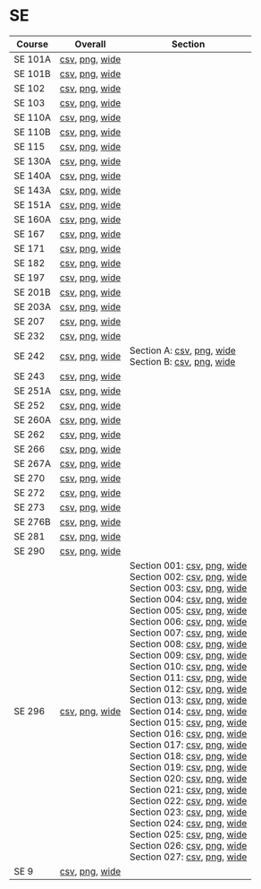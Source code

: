 # SE

| Course | Overall | Section |
| ------ | ------- | ------- |
| SE 101A | [csv](https://github.com/UCSD-Historical-Enrollment-Data/2025Winter/blob/main/overall/SE%20101A.csv), [png](https://raw.githubusercontent.com/UCSD-Historical-Enrollment-Data/2025Winter/main/plot_overall/SE%20101A.png), [wide](https://raw.githubusercontent.com/UCSD-Historical-Enrollment-Data/2025Winter/main/plot_overall_wide/SE%20101A.png) |  |
| SE 101B | [csv](https://github.com/UCSD-Historical-Enrollment-Data/2025Winter/blob/main/overall/SE%20101B.csv), [png](https://raw.githubusercontent.com/UCSD-Historical-Enrollment-Data/2025Winter/main/plot_overall/SE%20101B.png), [wide](https://raw.githubusercontent.com/UCSD-Historical-Enrollment-Data/2025Winter/main/plot_overall_wide/SE%20101B.png) |  |
| SE 102 | [csv](https://github.com/UCSD-Historical-Enrollment-Data/2025Winter/blob/main/overall/SE%20102.csv), [png](https://raw.githubusercontent.com/UCSD-Historical-Enrollment-Data/2025Winter/main/plot_overall/SE%20102.png), [wide](https://raw.githubusercontent.com/UCSD-Historical-Enrollment-Data/2025Winter/main/plot_overall_wide/SE%20102.png) |  |
| SE 103 | [csv](https://github.com/UCSD-Historical-Enrollment-Data/2025Winter/blob/main/overall/SE%20103.csv), [png](https://raw.githubusercontent.com/UCSD-Historical-Enrollment-Data/2025Winter/main/plot_overall/SE%20103.png), [wide](https://raw.githubusercontent.com/UCSD-Historical-Enrollment-Data/2025Winter/main/plot_overall_wide/SE%20103.png) |  |
| SE 110A | [csv](https://github.com/UCSD-Historical-Enrollment-Data/2025Winter/blob/main/overall/SE%20110A.csv), [png](https://raw.githubusercontent.com/UCSD-Historical-Enrollment-Data/2025Winter/main/plot_overall/SE%20110A.png), [wide](https://raw.githubusercontent.com/UCSD-Historical-Enrollment-Data/2025Winter/main/plot_overall_wide/SE%20110A.png) |  |
| SE 110B | [csv](https://github.com/UCSD-Historical-Enrollment-Data/2025Winter/blob/main/overall/SE%20110B.csv), [png](https://raw.githubusercontent.com/UCSD-Historical-Enrollment-Data/2025Winter/main/plot_overall/SE%20110B.png), [wide](https://raw.githubusercontent.com/UCSD-Historical-Enrollment-Data/2025Winter/main/plot_overall_wide/SE%20110B.png) |  |
| SE 115 | [csv](https://github.com/UCSD-Historical-Enrollment-Data/2025Winter/blob/main/overall/SE%20115.csv), [png](https://raw.githubusercontent.com/UCSD-Historical-Enrollment-Data/2025Winter/main/plot_overall/SE%20115.png), [wide](https://raw.githubusercontent.com/UCSD-Historical-Enrollment-Data/2025Winter/main/plot_overall_wide/SE%20115.png) |  |
| SE 130A | [csv](https://github.com/UCSD-Historical-Enrollment-Data/2025Winter/blob/main/overall/SE%20130A.csv), [png](https://raw.githubusercontent.com/UCSD-Historical-Enrollment-Data/2025Winter/main/plot_overall/SE%20130A.png), [wide](https://raw.githubusercontent.com/UCSD-Historical-Enrollment-Data/2025Winter/main/plot_overall_wide/SE%20130A.png) |  |
| SE 140A | [csv](https://github.com/UCSD-Historical-Enrollment-Data/2025Winter/blob/main/overall/SE%20140A.csv), [png](https://raw.githubusercontent.com/UCSD-Historical-Enrollment-Data/2025Winter/main/plot_overall/SE%20140A.png), [wide](https://raw.githubusercontent.com/UCSD-Historical-Enrollment-Data/2025Winter/main/plot_overall_wide/SE%20140A.png) |  |
| SE 143A | [csv](https://github.com/UCSD-Historical-Enrollment-Data/2025Winter/blob/main/overall/SE%20143A.csv), [png](https://raw.githubusercontent.com/UCSD-Historical-Enrollment-Data/2025Winter/main/plot_overall/SE%20143A.png), [wide](https://raw.githubusercontent.com/UCSD-Historical-Enrollment-Data/2025Winter/main/plot_overall_wide/SE%20143A.png) |  |
| SE 151A | [csv](https://github.com/UCSD-Historical-Enrollment-Data/2025Winter/blob/main/overall/SE%20151A.csv), [png](https://raw.githubusercontent.com/UCSD-Historical-Enrollment-Data/2025Winter/main/plot_overall/SE%20151A.png), [wide](https://raw.githubusercontent.com/UCSD-Historical-Enrollment-Data/2025Winter/main/plot_overall_wide/SE%20151A.png) |  |
| SE 160A | [csv](https://github.com/UCSD-Historical-Enrollment-Data/2025Winter/blob/main/overall/SE%20160A.csv), [png](https://raw.githubusercontent.com/UCSD-Historical-Enrollment-Data/2025Winter/main/plot_overall/SE%20160A.png), [wide](https://raw.githubusercontent.com/UCSD-Historical-Enrollment-Data/2025Winter/main/plot_overall_wide/SE%20160A.png) |  |
| SE 167 | [csv](https://github.com/UCSD-Historical-Enrollment-Data/2025Winter/blob/main/overall/SE%20167.csv), [png](https://raw.githubusercontent.com/UCSD-Historical-Enrollment-Data/2025Winter/main/plot_overall/SE%20167.png), [wide](https://raw.githubusercontent.com/UCSD-Historical-Enrollment-Data/2025Winter/main/plot_overall_wide/SE%20167.png) |  |
| SE 171 | [csv](https://github.com/UCSD-Historical-Enrollment-Data/2025Winter/blob/main/overall/SE%20171.csv), [png](https://raw.githubusercontent.com/UCSD-Historical-Enrollment-Data/2025Winter/main/plot_overall/SE%20171.png), [wide](https://raw.githubusercontent.com/UCSD-Historical-Enrollment-Data/2025Winter/main/plot_overall_wide/SE%20171.png) |  |
| SE 182 | [csv](https://github.com/UCSD-Historical-Enrollment-Data/2025Winter/blob/main/overall/SE%20182.csv), [png](https://raw.githubusercontent.com/UCSD-Historical-Enrollment-Data/2025Winter/main/plot_overall/SE%20182.png), [wide](https://raw.githubusercontent.com/UCSD-Historical-Enrollment-Data/2025Winter/main/plot_overall_wide/SE%20182.png) |  |
| SE 197 | [csv](https://github.com/UCSD-Historical-Enrollment-Data/2025Winter/blob/main/overall/SE%20197.csv), [png](https://raw.githubusercontent.com/UCSD-Historical-Enrollment-Data/2025Winter/main/plot_overall/SE%20197.png), [wide](https://raw.githubusercontent.com/UCSD-Historical-Enrollment-Data/2025Winter/main/plot_overall_wide/SE%20197.png) |  |
| SE 201B | [csv](https://github.com/UCSD-Historical-Enrollment-Data/2025Winter/blob/main/overall/SE%20201B.csv), [png](https://raw.githubusercontent.com/UCSD-Historical-Enrollment-Data/2025Winter/main/plot_overall/SE%20201B.png), [wide](https://raw.githubusercontent.com/UCSD-Historical-Enrollment-Data/2025Winter/main/plot_overall_wide/SE%20201B.png) |  |
| SE 203A | [csv](https://github.com/UCSD-Historical-Enrollment-Data/2025Winter/blob/main/overall/SE%20203A.csv), [png](https://raw.githubusercontent.com/UCSD-Historical-Enrollment-Data/2025Winter/main/plot_overall/SE%20203A.png), [wide](https://raw.githubusercontent.com/UCSD-Historical-Enrollment-Data/2025Winter/main/plot_overall_wide/SE%20203A.png) |  |
| SE 207 | [csv](https://github.com/UCSD-Historical-Enrollment-Data/2025Winter/blob/main/overall/SE%20207.csv), [png](https://raw.githubusercontent.com/UCSD-Historical-Enrollment-Data/2025Winter/main/plot_overall/SE%20207.png), [wide](https://raw.githubusercontent.com/UCSD-Historical-Enrollment-Data/2025Winter/main/plot_overall_wide/SE%20207.png) |  |
| SE 232 | [csv](https://github.com/UCSD-Historical-Enrollment-Data/2025Winter/blob/main/overall/SE%20232.csv), [png](https://raw.githubusercontent.com/UCSD-Historical-Enrollment-Data/2025Winter/main/plot_overall/SE%20232.png), [wide](https://raw.githubusercontent.com/UCSD-Historical-Enrollment-Data/2025Winter/main/plot_overall_wide/SE%20232.png) |  |
| SE 242 | [csv](https://github.com/UCSD-Historical-Enrollment-Data/2025Winter/blob/main/overall/SE%20242.csv), [png](https://raw.githubusercontent.com/UCSD-Historical-Enrollment-Data/2025Winter/main/plot_overall/SE%20242.png), [wide](https://raw.githubusercontent.com/UCSD-Historical-Enrollment-Data/2025Winter/main/plot_overall_wide/SE%20242.png) | Section A: [csv](https://github.com/UCSD-Historical-Enrollment-Data/2025Winter/blob/main/section/SE%20242_A.csv), [png](https://raw.githubusercontent.com/UCSD-Historical-Enrollment-Data/2025Winter/main/plot_section/SE%20242_A.png), [wide](https://raw.githubusercontent.com/UCSD-Historical-Enrollment-Data/2025Winter/main/plot_section_wide/SE%20242_A.png)<br>Section B: [csv](https://github.com/UCSD-Historical-Enrollment-Data/2025Winter/blob/main/section/SE%20242_B.csv), [png](https://raw.githubusercontent.com/UCSD-Historical-Enrollment-Data/2025Winter/main/plot_section/SE%20242_B.png), [wide](https://raw.githubusercontent.com/UCSD-Historical-Enrollment-Data/2025Winter/main/plot_section_wide/SE%20242_B.png) |
| SE 243 | [csv](https://github.com/UCSD-Historical-Enrollment-Data/2025Winter/blob/main/overall/SE%20243.csv), [png](https://raw.githubusercontent.com/UCSD-Historical-Enrollment-Data/2025Winter/main/plot_overall/SE%20243.png), [wide](https://raw.githubusercontent.com/UCSD-Historical-Enrollment-Data/2025Winter/main/plot_overall_wide/SE%20243.png) |  |
| SE 251A | [csv](https://github.com/UCSD-Historical-Enrollment-Data/2025Winter/blob/main/overall/SE%20251A.csv), [png](https://raw.githubusercontent.com/UCSD-Historical-Enrollment-Data/2025Winter/main/plot_overall/SE%20251A.png), [wide](https://raw.githubusercontent.com/UCSD-Historical-Enrollment-Data/2025Winter/main/plot_overall_wide/SE%20251A.png) |  |
| SE 252 | [csv](https://github.com/UCSD-Historical-Enrollment-Data/2025Winter/blob/main/overall/SE%20252.csv), [png](https://raw.githubusercontent.com/UCSD-Historical-Enrollment-Data/2025Winter/main/plot_overall/SE%20252.png), [wide](https://raw.githubusercontent.com/UCSD-Historical-Enrollment-Data/2025Winter/main/plot_overall_wide/SE%20252.png) |  |
| SE 260A | [csv](https://github.com/UCSD-Historical-Enrollment-Data/2025Winter/blob/main/overall/SE%20260A.csv), [png](https://raw.githubusercontent.com/UCSD-Historical-Enrollment-Data/2025Winter/main/plot_overall/SE%20260A.png), [wide](https://raw.githubusercontent.com/UCSD-Historical-Enrollment-Data/2025Winter/main/plot_overall_wide/SE%20260A.png) |  |
| SE 262 | [csv](https://github.com/UCSD-Historical-Enrollment-Data/2025Winter/blob/main/overall/SE%20262.csv), [png](https://raw.githubusercontent.com/UCSD-Historical-Enrollment-Data/2025Winter/main/plot_overall/SE%20262.png), [wide](https://raw.githubusercontent.com/UCSD-Historical-Enrollment-Data/2025Winter/main/plot_overall_wide/SE%20262.png) |  |
| SE 266 | [csv](https://github.com/UCSD-Historical-Enrollment-Data/2025Winter/blob/main/overall/SE%20266.csv), [png](https://raw.githubusercontent.com/UCSD-Historical-Enrollment-Data/2025Winter/main/plot_overall/SE%20266.png), [wide](https://raw.githubusercontent.com/UCSD-Historical-Enrollment-Data/2025Winter/main/plot_overall_wide/SE%20266.png) |  |
| SE 267A | [csv](https://github.com/UCSD-Historical-Enrollment-Data/2025Winter/blob/main/overall/SE%20267A.csv), [png](https://raw.githubusercontent.com/UCSD-Historical-Enrollment-Data/2025Winter/main/plot_overall/SE%20267A.png), [wide](https://raw.githubusercontent.com/UCSD-Historical-Enrollment-Data/2025Winter/main/plot_overall_wide/SE%20267A.png) |  |
| SE 270 | [csv](https://github.com/UCSD-Historical-Enrollment-Data/2025Winter/blob/main/overall/SE%20270.csv), [png](https://raw.githubusercontent.com/UCSD-Historical-Enrollment-Data/2025Winter/main/plot_overall/SE%20270.png), [wide](https://raw.githubusercontent.com/UCSD-Historical-Enrollment-Data/2025Winter/main/plot_overall_wide/SE%20270.png) |  |
| SE 272 | [csv](https://github.com/UCSD-Historical-Enrollment-Data/2025Winter/blob/main/overall/SE%20272.csv), [png](https://raw.githubusercontent.com/UCSD-Historical-Enrollment-Data/2025Winter/main/plot_overall/SE%20272.png), [wide](https://raw.githubusercontent.com/UCSD-Historical-Enrollment-Data/2025Winter/main/plot_overall_wide/SE%20272.png) |  |
| SE 273 | [csv](https://github.com/UCSD-Historical-Enrollment-Data/2025Winter/blob/main/overall/SE%20273.csv), [png](https://raw.githubusercontent.com/UCSD-Historical-Enrollment-Data/2025Winter/main/plot_overall/SE%20273.png), [wide](https://raw.githubusercontent.com/UCSD-Historical-Enrollment-Data/2025Winter/main/plot_overall_wide/SE%20273.png) |  |
| SE 276B | [csv](https://github.com/UCSD-Historical-Enrollment-Data/2025Winter/blob/main/overall/SE%20276B.csv), [png](https://raw.githubusercontent.com/UCSD-Historical-Enrollment-Data/2025Winter/main/plot_overall/SE%20276B.png), [wide](https://raw.githubusercontent.com/UCSD-Historical-Enrollment-Data/2025Winter/main/plot_overall_wide/SE%20276B.png) |  |
| SE 281 | [csv](https://github.com/UCSD-Historical-Enrollment-Data/2025Winter/blob/main/overall/SE%20281.csv), [png](https://raw.githubusercontent.com/UCSD-Historical-Enrollment-Data/2025Winter/main/plot_overall/SE%20281.png), [wide](https://raw.githubusercontent.com/UCSD-Historical-Enrollment-Data/2025Winter/main/plot_overall_wide/SE%20281.png) |  |
| SE 290 | [csv](https://github.com/UCSD-Historical-Enrollment-Data/2025Winter/blob/main/overall/SE%20290.csv), [png](https://raw.githubusercontent.com/UCSD-Historical-Enrollment-Data/2025Winter/main/plot_overall/SE%20290.png), [wide](https://raw.githubusercontent.com/UCSD-Historical-Enrollment-Data/2025Winter/main/plot_overall_wide/SE%20290.png) |  |
| SE 296 | [csv](https://github.com/UCSD-Historical-Enrollment-Data/2025Winter/blob/main/overall/SE%20296.csv), [png](https://raw.githubusercontent.com/UCSD-Historical-Enrollment-Data/2025Winter/main/plot_overall/SE%20296.png), [wide](https://raw.githubusercontent.com/UCSD-Historical-Enrollment-Data/2025Winter/main/plot_overall_wide/SE%20296.png) | Section 001: [csv](https://github.com/UCSD-Historical-Enrollment-Data/2025Winter/blob/main/section/SE%20296_001.csv), [png](https://raw.githubusercontent.com/UCSD-Historical-Enrollment-Data/2025Winter/main/plot_section/SE%20296_001.png), [wide](https://raw.githubusercontent.com/UCSD-Historical-Enrollment-Data/2025Winter/main/plot_section_wide/SE%20296_001.png)<br>Section 002: [csv](https://github.com/UCSD-Historical-Enrollment-Data/2025Winter/blob/main/section/SE%20296_002.csv), [png](https://raw.githubusercontent.com/UCSD-Historical-Enrollment-Data/2025Winter/main/plot_section/SE%20296_002.png), [wide](https://raw.githubusercontent.com/UCSD-Historical-Enrollment-Data/2025Winter/main/plot_section_wide/SE%20296_002.png)<br>Section 003: [csv](https://github.com/UCSD-Historical-Enrollment-Data/2025Winter/blob/main/section/SE%20296_003.csv), [png](https://raw.githubusercontent.com/UCSD-Historical-Enrollment-Data/2025Winter/main/plot_section/SE%20296_003.png), [wide](https://raw.githubusercontent.com/UCSD-Historical-Enrollment-Data/2025Winter/main/plot_section_wide/SE%20296_003.png)<br>Section 004: [csv](https://github.com/UCSD-Historical-Enrollment-Data/2025Winter/blob/main/section/SE%20296_004.csv), [png](https://raw.githubusercontent.com/UCSD-Historical-Enrollment-Data/2025Winter/main/plot_section/SE%20296_004.png), [wide](https://raw.githubusercontent.com/UCSD-Historical-Enrollment-Data/2025Winter/main/plot_section_wide/SE%20296_004.png)<br>Section 005: [csv](https://github.com/UCSD-Historical-Enrollment-Data/2025Winter/blob/main/section/SE%20296_005.csv), [png](https://raw.githubusercontent.com/UCSD-Historical-Enrollment-Data/2025Winter/main/plot_section/SE%20296_005.png), [wide](https://raw.githubusercontent.com/UCSD-Historical-Enrollment-Data/2025Winter/main/plot_section_wide/SE%20296_005.png)<br>Section 006: [csv](https://github.com/UCSD-Historical-Enrollment-Data/2025Winter/blob/main/section/SE%20296_006.csv), [png](https://raw.githubusercontent.com/UCSD-Historical-Enrollment-Data/2025Winter/main/plot_section/SE%20296_006.png), [wide](https://raw.githubusercontent.com/UCSD-Historical-Enrollment-Data/2025Winter/main/plot_section_wide/SE%20296_006.png)<br>Section 007: [csv](https://github.com/UCSD-Historical-Enrollment-Data/2025Winter/blob/main/section/SE%20296_007.csv), [png](https://raw.githubusercontent.com/UCSD-Historical-Enrollment-Data/2025Winter/main/plot_section/SE%20296_007.png), [wide](https://raw.githubusercontent.com/UCSD-Historical-Enrollment-Data/2025Winter/main/plot_section_wide/SE%20296_007.png)<br>Section 008: [csv](https://github.com/UCSD-Historical-Enrollment-Data/2025Winter/blob/main/section/SE%20296_008.csv), [png](https://raw.githubusercontent.com/UCSD-Historical-Enrollment-Data/2025Winter/main/plot_section/SE%20296_008.png), [wide](https://raw.githubusercontent.com/UCSD-Historical-Enrollment-Data/2025Winter/main/plot_section_wide/SE%20296_008.png)<br>Section 009: [csv](https://github.com/UCSD-Historical-Enrollment-Data/2025Winter/blob/main/section/SE%20296_009.csv), [png](https://raw.githubusercontent.com/UCSD-Historical-Enrollment-Data/2025Winter/main/plot_section/SE%20296_009.png), [wide](https://raw.githubusercontent.com/UCSD-Historical-Enrollment-Data/2025Winter/main/plot_section_wide/SE%20296_009.png)<br>Section 010: [csv](https://github.com/UCSD-Historical-Enrollment-Data/2025Winter/blob/main/section/SE%20296_010.csv), [png](https://raw.githubusercontent.com/UCSD-Historical-Enrollment-Data/2025Winter/main/plot_section/SE%20296_010.png), [wide](https://raw.githubusercontent.com/UCSD-Historical-Enrollment-Data/2025Winter/main/plot_section_wide/SE%20296_010.png)<br>Section 011: [csv](https://github.com/UCSD-Historical-Enrollment-Data/2025Winter/blob/main/section/SE%20296_011.csv), [png](https://raw.githubusercontent.com/UCSD-Historical-Enrollment-Data/2025Winter/main/plot_section/SE%20296_011.png), [wide](https://raw.githubusercontent.com/UCSD-Historical-Enrollment-Data/2025Winter/main/plot_section_wide/SE%20296_011.png)<br>Section 012: [csv](https://github.com/UCSD-Historical-Enrollment-Data/2025Winter/blob/main/section/SE%20296_012.csv), [png](https://raw.githubusercontent.com/UCSD-Historical-Enrollment-Data/2025Winter/main/plot_section/SE%20296_012.png), [wide](https://raw.githubusercontent.com/UCSD-Historical-Enrollment-Data/2025Winter/main/plot_section_wide/SE%20296_012.png)<br>Section 013: [csv](https://github.com/UCSD-Historical-Enrollment-Data/2025Winter/blob/main/section/SE%20296_013.csv), [png](https://raw.githubusercontent.com/UCSD-Historical-Enrollment-Data/2025Winter/main/plot_section/SE%20296_013.png), [wide](https://raw.githubusercontent.com/UCSD-Historical-Enrollment-Data/2025Winter/main/plot_section_wide/SE%20296_013.png)<br>Section 014: [csv](https://github.com/UCSD-Historical-Enrollment-Data/2025Winter/blob/main/section/SE%20296_014.csv), [png](https://raw.githubusercontent.com/UCSD-Historical-Enrollment-Data/2025Winter/main/plot_section/SE%20296_014.png), [wide](https://raw.githubusercontent.com/UCSD-Historical-Enrollment-Data/2025Winter/main/plot_section_wide/SE%20296_014.png)<br>Section 015: [csv](https://github.com/UCSD-Historical-Enrollment-Data/2025Winter/blob/main/section/SE%20296_015.csv), [png](https://raw.githubusercontent.com/UCSD-Historical-Enrollment-Data/2025Winter/main/plot_section/SE%20296_015.png), [wide](https://raw.githubusercontent.com/UCSD-Historical-Enrollment-Data/2025Winter/main/plot_section_wide/SE%20296_015.png)<br>Section 016: [csv](https://github.com/UCSD-Historical-Enrollment-Data/2025Winter/blob/main/section/SE%20296_016.csv), [png](https://raw.githubusercontent.com/UCSD-Historical-Enrollment-Data/2025Winter/main/plot_section/SE%20296_016.png), [wide](https://raw.githubusercontent.com/UCSD-Historical-Enrollment-Data/2025Winter/main/plot_section_wide/SE%20296_016.png)<br>Section 017: [csv](https://github.com/UCSD-Historical-Enrollment-Data/2025Winter/blob/main/section/SE%20296_017.csv), [png](https://raw.githubusercontent.com/UCSD-Historical-Enrollment-Data/2025Winter/main/plot_section/SE%20296_017.png), [wide](https://raw.githubusercontent.com/UCSD-Historical-Enrollment-Data/2025Winter/main/plot_section_wide/SE%20296_017.png)<br>Section 018: [csv](https://github.com/UCSD-Historical-Enrollment-Data/2025Winter/blob/main/section/SE%20296_018.csv), [png](https://raw.githubusercontent.com/UCSD-Historical-Enrollment-Data/2025Winter/main/plot_section/SE%20296_018.png), [wide](https://raw.githubusercontent.com/UCSD-Historical-Enrollment-Data/2025Winter/main/plot_section_wide/SE%20296_018.png)<br>Section 019: [csv](https://github.com/UCSD-Historical-Enrollment-Data/2025Winter/blob/main/section/SE%20296_019.csv), [png](https://raw.githubusercontent.com/UCSD-Historical-Enrollment-Data/2025Winter/main/plot_section/SE%20296_019.png), [wide](https://raw.githubusercontent.com/UCSD-Historical-Enrollment-Data/2025Winter/main/plot_section_wide/SE%20296_019.png)<br>Section 020: [csv](https://github.com/UCSD-Historical-Enrollment-Data/2025Winter/blob/main/section/SE%20296_020.csv), [png](https://raw.githubusercontent.com/UCSD-Historical-Enrollment-Data/2025Winter/main/plot_section/SE%20296_020.png), [wide](https://raw.githubusercontent.com/UCSD-Historical-Enrollment-Data/2025Winter/main/plot_section_wide/SE%20296_020.png)<br>Section 021: [csv](https://github.com/UCSD-Historical-Enrollment-Data/2025Winter/blob/main/section/SE%20296_021.csv), [png](https://raw.githubusercontent.com/UCSD-Historical-Enrollment-Data/2025Winter/main/plot_section/SE%20296_021.png), [wide](https://raw.githubusercontent.com/UCSD-Historical-Enrollment-Data/2025Winter/main/plot_section_wide/SE%20296_021.png)<br>Section 022: [csv](https://github.com/UCSD-Historical-Enrollment-Data/2025Winter/blob/main/section/SE%20296_022.csv), [png](https://raw.githubusercontent.com/UCSD-Historical-Enrollment-Data/2025Winter/main/plot_section/SE%20296_022.png), [wide](https://raw.githubusercontent.com/UCSD-Historical-Enrollment-Data/2025Winter/main/plot_section_wide/SE%20296_022.png)<br>Section 023: [csv](https://github.com/UCSD-Historical-Enrollment-Data/2025Winter/blob/main/section/SE%20296_023.csv), [png](https://raw.githubusercontent.com/UCSD-Historical-Enrollment-Data/2025Winter/main/plot_section/SE%20296_023.png), [wide](https://raw.githubusercontent.com/UCSD-Historical-Enrollment-Data/2025Winter/main/plot_section_wide/SE%20296_023.png)<br>Section 024: [csv](https://github.com/UCSD-Historical-Enrollment-Data/2025Winter/blob/main/section/SE%20296_024.csv), [png](https://raw.githubusercontent.com/UCSD-Historical-Enrollment-Data/2025Winter/main/plot_section/SE%20296_024.png), [wide](https://raw.githubusercontent.com/UCSD-Historical-Enrollment-Data/2025Winter/main/plot_section_wide/SE%20296_024.png)<br>Section 025: [csv](https://github.com/UCSD-Historical-Enrollment-Data/2025Winter/blob/main/section/SE%20296_025.csv), [png](https://raw.githubusercontent.com/UCSD-Historical-Enrollment-Data/2025Winter/main/plot_section/SE%20296_025.png), [wide](https://raw.githubusercontent.com/UCSD-Historical-Enrollment-Data/2025Winter/main/plot_section_wide/SE%20296_025.png)<br>Section 026: [csv](https://github.com/UCSD-Historical-Enrollment-Data/2025Winter/blob/main/section/SE%20296_026.csv), [png](https://raw.githubusercontent.com/UCSD-Historical-Enrollment-Data/2025Winter/main/plot_section/SE%20296_026.png), [wide](https://raw.githubusercontent.com/UCSD-Historical-Enrollment-Data/2025Winter/main/plot_section_wide/SE%20296_026.png)<br>Section 027: [csv](https://github.com/UCSD-Historical-Enrollment-Data/2025Winter/blob/main/section/SE%20296_027.csv), [png](https://raw.githubusercontent.com/UCSD-Historical-Enrollment-Data/2025Winter/main/plot_section/SE%20296_027.png), [wide](https://raw.githubusercontent.com/UCSD-Historical-Enrollment-Data/2025Winter/main/plot_section_wide/SE%20296_027.png) |
| SE 9 | [csv](https://github.com/UCSD-Historical-Enrollment-Data/2025Winter/blob/main/overall/SE%209.csv), [png](https://raw.githubusercontent.com/UCSD-Historical-Enrollment-Data/2025Winter/main/plot_overall/SE%209.png), [wide](https://raw.githubusercontent.com/UCSD-Historical-Enrollment-Data/2025Winter/main/plot_overall_wide/SE%209.png) |  |
